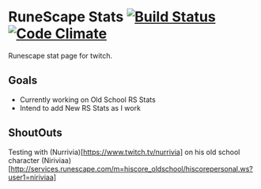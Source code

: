 # RuneScape Stats [![Build Status](https://travis-ci.org/rudes/runestats.svg?branch=master)](https://travis-ci.org/rudes/runestats) [![Code Climate](https://codeclimate.com/github/rudes/runestats/badges/gpa.svg)](https://codeclimate.com/github/rudes/runestats)

Runescape stat page for twitch.

## Goals

* Currently working on Old School RS Stats
* Intend to add New RS Stats as I work

## ShoutOuts

Testing with (Nurrivia)[https://www.twitch.tv/nurrivia] on his old school
character (Niriviaa)[http://services.runescape.com/m=hiscore_oldschool/hiscorepersonal.ws?user1=niriviaa]
